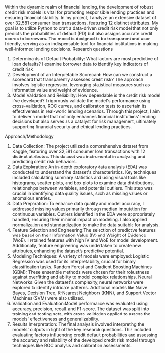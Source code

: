 Within the dynamic realm of financial lending, the development of robust credit risk models is vital for promoting responsible lending practices and ensuring financial stability. In my project, I analyze an extensive dataset of over 32,581 consumer loan transactions, featuring 12 distinct attributes. My goal is to utilize Python to craft a data-driven credit risk model that not only predicts the probabilities of default (PD) but also assigns accurate credit scores to borrowers. The model is designed to be transparent and user-friendly, serving as an indispensable tool for financial institutions in making well-informed lending decisions.
Research questions
1.	Determinants of Default Probability: What factors are most predictive of loan defaults? I examine borrower data to identify key indicators of credit risk.
2.	Development of an Interpretable Scorecard: How can we construct a scorecard that transparently assesses credit risk? The approach involves logistic regression, leveraging statistical measures such as information value and weight of evidence.
3.	Model Validation and Reliability: How dependable is the credit risk model I've developed? I rigorously validate the model's performance using cross-validation, ROC curves, and calibration tests to ascertain its effectiveness in real-world lending scenarios.
Through this project, I aim to deliver a model that not only enhances financial institutions' lending decisions but also serves as a catalyst for risk management, ultimately supporting financial security and ethical lending practices.

Approach/Methodology

1. Data Collection: The project utilized a comprehensive dataset from Kaggle, featuring over 32,581 consumer loan transactions with 12 distinct attributes. This dataset was instrumental in analyzing and predicting credit risk behaviors.
2. Data Exploration: An in-depth exploratory data analysis (EDA) was conducted to understand the dataset's characteristics. Key techniques included calculating summary statistics and using visual tools like histograms, scatter plots, and box plots to examine data distributions, relationships between variables, and potential outliers. This step was crucial in identifying data quality issues, such as missing values or anomalous entries.
3. Data Preparation: To enhance data quality and model accuracy, I addressed missing values primarily through median imputation for continuous variables. Outliers identified in the EDA were appropriately handled, ensuring their minimal impact on modeling. I also applied normalization and standardization to make the data suitable for analysis.
4. Feature Selection and Engineering:The selection of predictive features was based on their Information Value (IV) and Weight of Evidence (WoE). I retained features with high IV and WoE for model development. Additionally, feature engineering was undertaken to create new attributes, enhancing the dataset’s predictive potential.
5. Modeling Techniques: A variety of models were employed:
  Logistic Regression was used for its interpretability, crucial for binary classification tasks.
  Random Forest and Gradient Boosting Machines (GBM): These ensemble methods were chosen for their robustness against overfitting and ability to model complex relationships.
  Neural Networks: Given the dataset's complexity, neural networks were explored to identify intricate patterns.
  Additional models like Naive Bayes, Decision Tree, K-Nearest Neighbors (KNN), and Support Vector Machines (SVM) were also utilized.
6. Validation and Evaluation:Model performance was evaluated using accuracy, precision, recall, and F1-score. The dataset was split into training and testing sets, with cross-validation applied to assess the models' effectiveness and generalizability.
7. Results Interpretation: The final analysis involved interpreting the models' outputs in light of the key research questions. This included evaluating factors influencing credit default probabilities and assessing the accuracy and reliability of the developed credit risk model through techniques like ROC analysis and calibration assessments.
